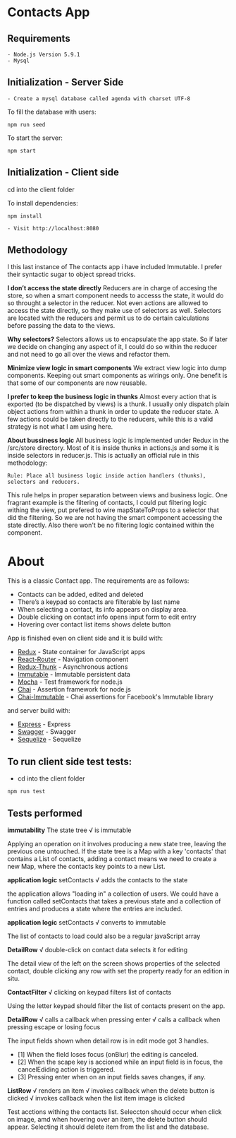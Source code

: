 # Contacts App

## Requirements

    - Node.js Version 5.9.1
    - Mysql

## Initialization - Server Side

    - Create a mysql database called agenda with charset UTF-8
To fill the database with users:

```
npm run seed
```

To start the server:

```
npm start
```

## Initialization - Client side

cd into the client folder

To install dependencies:

```
npm install
```

    - Visit http://localhost:8080

## Methodology

I this last instance of The contacts app i have included Immutable. I prefer their syntactic sugar to object spread tricks.

**I don’t access the state directly** Reducers are in charge of accesing the store, so when a smart component needs to accesss the state, it would do so throught a selector in the reducer. Not even actions are allowed to access the state directly, so they make use of selectors as well. Selectors are located with the reducers and permit us to do certain calculations before passing the data to the views.

**Why selectors?** Selectors allows us to encapsulate the app state. So if later we decide on changing any aspect of it, I could do so within the reducer and not need to go all over the views and refactor them.

**Minimize view logic in smart components** We extract view logic into dump components. Keeping out smart components as wirings only. One benefit is that some of our components are now reusable.

**I prefer to keep the business logic in thunks** Almost every action that is exported (to be dispatched by views) is a thunk. I usually only dispatch plain object actions from within a thunk in order to update the reducer state. A few actions could be taken directly to the reducers, while this is a valid strategy is not what I am using here.

**About bussiness logic** All business logic is implemented under Redux in the /src/store directory. Most of it is inside thunks in actions.js and some it is inside selectors in reducer.js. This is actually an official rule in this methodology:
```
Rule: Place all business logic inside action handlers (thunks), selectors and reducers.
```
This rule helps in proper separation between views and business logic. One fragrant example is the filtering of contacts, I could put filtering logic withing the view, put prefered to wire mapStateToProps to a selector that did the filtering. So we are not having the smart component accessing the state directly. Also there won't be no filtering logic contained within the component.


# About

This is a classic Contact app. The requirements are as follows:
* Contacts can be added, edited and deleted
* There’s a keypad so contacts are filterable by last name
* When selecting a contact, its info appears on display area.
* Double clicking on contact info opens input form to edit entry
* Hovering over contact list items shows delete button

App is finished even on client side and it is build with:

* [Redux](https://github.com/reactjs/redux) - State container for JavaScript apps
* [React-Router](https://github.com/ReactTraining/react-router) - Navigation component 
* [Redux-Thunk](https://www.npmjs.com/package/redux-thunk) - Asynchronous actions
* [Immutable](https://github.com/facebook/immutable-js) - Immutable persistent data 
* [Mocha](https://github.com/mochajs/mocha) - Test framework for node.js
* [Chai](https://github.com/chaijs/chai) - Assertion framework for node.js
* [Chai-Immutable](https://github.com/astorije/chai-immutable) - Chai assertions for Facebook's Immutable library

and server build with:

* [Express](#) - Express
* [Swagger](#) - Swagger
* [Sequelize](#) - Sequelize


## To run client side test tests:
  
- cd into the client folder

```
npm run test
```

## Tests performed

**immutability**
    The state tree
      √ is immutable

Applying an operation on it involves producing a new state tree, leaving the previous one untouched. If the state tree is a Map with a key 'contacts' that contains a List of contacts, adding a contact means we need to create a new Map, where the contacts key points to a new List.

**application logic**
    setContacts
      √ adds the contacts to the state

the application allows "loading in" a collection of users. We could have a function called setContacts that takes a previous state and a collection of entries and produces a state where the entries are included. 

**application logic**
    setContacts
      √ converts to immutable

The list of contacts to load could also be a regular javaScript array

**DetailRow**
    √ double-click on contact data selects it for editing

The detail view of the left on the screen shows properties of the selected contact, double clicking any row with set the property ready for an edition in situ.

**ContactFilter**
    √ clicking on keypad filters list of contacts

Using the letter keypad should filter the list of contacts present on the app.

**DetailRow**
    √ calls a callback when pressing enter
    √ calls a callback when pressing escape or losing focus

The input fields shown when detail row is in edit mode got 3 handles.

* [1] When the field loses focus (onBlur) the editing is canceled.
* [2] When the scape key is accioned while an input field is in focus, 
      the cancelEdiding action is triggered.
* [3] Pressing enter when on an input fields saves changes, if any.

**ListRow**
    √ renders an item
    √ invokes callback when the delete button is clicked
    √ invokes callback when the list item image is clicked

Test acctions withing the contacts list. Seleccton should occur when click on image, amd when hovering over an item, the delete button should appear. Selecting it should delete item from the list and the database.


